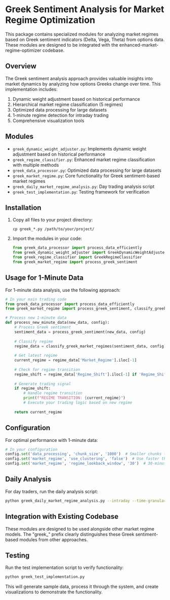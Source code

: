 # Greek Sentiment Analysis for Market Regime Optimization

This package contains specialized modules for analyzing market regimes based on Greek sentiment indicators (Delta, Vega, Theta) from options data. These modules are designed to be integrated with the enhanced-market-regime-optimizer codebase.

## Overview

The Greek sentiment analysis approach provides valuable insights into market dynamics by analyzing how options Greeks change over time. This implementation includes:

1. Dynamic weight adjustment based on historical performance
2. Hierarchical market regime classification (5 regimes)
3. Optimized data processing for large datasets
4. 1-minute regime detection for intraday trading
5. Comprehensive visualization tools

## Modules

- `greek_dynamic_weight_adjuster.py`: Implements dynamic weight adjustment based on historical performance
- `greek_regime_classifier.py`: Enhanced market regime classification with multiple methods
- `greek_data_processor.py`: Optimized data processing for large datasets
- `greek_market_regime.py`: Core functionality for Greek sentiment-based market regimes
- `greek_daily_market_regime_analysis.py`: Day trading analysis script
- `greek_test_implementation.py`: Testing framework for verification

## Installation

1. Copy all files to your project directory:
   ```
   cp greek_*.py /path/to/your/project/
   ```

2. Import the modules in your code:
   ```python
   from greek_data_processor import process_data_efficiently
   from greek_dynamic_weight_adjuster import GreekDynamicWeightAdjuster
   from greek_regime_classifier import GreekRegimeClassifier
   from greek_market_regime import process_greek_sentiment
   ```

## Usage for 1-Minute Data

For 1-minute data analysis, use the following approach:

```python
# In your main trading code
from greek_data_processor import process_data_efficiently
from greek_market_regime import process_greek_sentiment, classify_greek_market_regimes

# Process new 1-minute data
def process_new_minute_data(new_data, config):
    # Process Greek sentiment
    sentiment_data = process_greek_sentiment(new_data, config)
    
    # Classify regime
    regime_data = classify_greek_market_regimes(sentiment_data, config)
    
    # Get latest regime
    current_regime = regime_data['Market_Regime'].iloc[-1]
    
    # Check for regime transition
    regime_shift = regime_data['Regime_Shift'].iloc[-1] if 'Regime_Shift' in regime_data.columns else False
    
    # Generate trading signal
    if regime_shift:
        # Handle regime transition
        print(f"REGIME TRANSITION: {current_regime}")
        # Execute your trading logic based on new regime
    
    return current_regime
```

## Configuration

For optimal performance with 1-minute data:

```python
# In your configuration
config.set('data_processing', 'chunk_size', '1000')  # Smaller chunks for faster processing
config.set('market_regime', 'use_clustering', 'false')  # Use faster threshold-based classification
config.set('market_regime', 'regime_lookback_window', '30')  # 30-minute lookback
```

## Daily Analysis

For day traders, run the daily analysis script:

```bash
python greek_daily_market_regime_analysis.py --intraday --time-granularity 1
```

## Integration with Existing Codebase

These modules are designed to be used alongside other market regime models. The "greek_" prefix clearly distinguishes these Greek sentiment-based modules from other approaches.

## Testing

Run the test implementation script to verify functionality:

```bash
python greek_test_implementation.py
```

This will generate sample data, process it through the system, and create visualizations to demonstrate the functionality.
